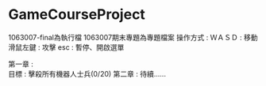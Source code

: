 # GameCourseProject
1063007-final為執行檔
1063007期末專題為專題檔案
操作方式 :
ＷＡＳＤ : 移動
滑鼠左鍵 : 攻擊
esc : 暫停、開啟選單

第一章 :  
目標 : 擊殺所有機器人士兵(0/20)
第二章 : 
待續......
